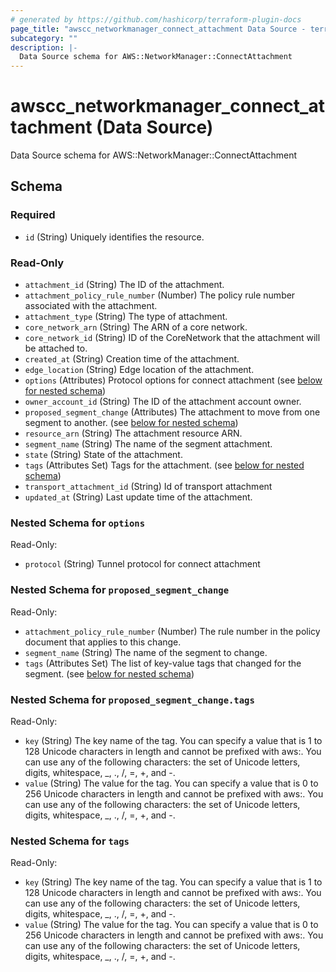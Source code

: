 ```yaml
---
# generated by https://github.com/hashicorp/terraform-plugin-docs
page_title: "awscc_networkmanager_connect_attachment Data Source - terraform-provider-awscc"
subcategory: ""
description: |-
  Data Source schema for AWS::NetworkManager::ConnectAttachment
---
```


# awscc_networkmanager_connect_attachment (Data Source)

Data Source schema for AWS::NetworkManager::ConnectAttachment



<!-- schema generated by tfplugindocs -->
## Schema

### Required

- `id` (String) Uniquely identifies the resource.

### Read-Only

- `attachment_id` (String) The ID of the attachment.
- `attachment_policy_rule_number` (Number) The policy rule number associated with the attachment.
- `attachment_type` (String) The type of attachment.
- `core_network_arn` (String) The ARN of a core network.
- `core_network_id` (String) ID of the CoreNetwork that the attachment will be attached to.
- `created_at` (String) Creation time of the attachment.
- `edge_location` (String) Edge location of the attachment.
- `options` (Attributes) Protocol options for connect attachment (see [below for nested schema](#nestedatt--options))
- `owner_account_id` (String) The ID of the attachment account owner.
- `proposed_segment_change` (Attributes) The attachment to move from one segment to another. (see [below for nested schema](#nestedatt--proposed_segment_change))
- `resource_arn` (String) The attachment resource ARN.
- `segment_name` (String) The name of the segment attachment.
- `state` (String) State of the attachment.
- `tags` (Attributes Set) Tags for the attachment. (see [below for nested schema](#nestedatt--tags))
- `transport_attachment_id` (String) Id of transport attachment
- `updated_at` (String) Last update time of the attachment.

<a id="nestedatt--options"></a>
### Nested Schema for `options`

Read-Only:

- `protocol` (String) Tunnel protocol for connect attachment


<a id="nestedatt--proposed_segment_change"></a>
### Nested Schema for `proposed_segment_change`

Read-Only:

- `attachment_policy_rule_number` (Number) The rule number in the policy document that applies to this change.
- `segment_name` (String) The name of the segment to change.
- `tags` (Attributes Set) The list of key-value tags that changed for the segment. (see [below for nested schema](#nestedatt--proposed_segment_change--tags))

<a id="nestedatt--proposed_segment_change--tags"></a>
### Nested Schema for `proposed_segment_change.tags`

Read-Only:

- `key` (String) The key name of the tag. You can specify a value that is 1 to 128 Unicode characters in length and cannot be prefixed with aws:. You can use any of the following characters: the set of Unicode letters, digits, whitespace, _, ., /, =, +, and -.
- `value` (String) The value for the tag. You can specify a value that is 0 to 256 Unicode characters in length and cannot be prefixed with aws:. You can use any of the following characters: the set of Unicode letters, digits, whitespace, _, ., /, =, +, and -.



<a id="nestedatt--tags"></a>
### Nested Schema for `tags`

Read-Only:

- `key` (String) The key name of the tag. You can specify a value that is 1 to 128 Unicode characters in length and cannot be prefixed with aws:. You can use any of the following characters: the set of Unicode letters, digits, whitespace, _, ., /, =, +, and -.
- `value` (String) The value for the tag. You can specify a value that is 0 to 256 Unicode characters in length and cannot be prefixed with aws:. You can use any of the following characters: the set of Unicode letters, digits, whitespace, _, ., /, =, +, and -.
